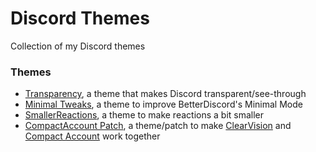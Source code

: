 # Discord Themes
Collection of my Discord themes

### Themes
* [Transparency](Themes/Transparency.theme.css), a theme that makes Discord transparent/see-through
* [Minimal Tweaks](Themes/MinimalTweaks.theme.css), a theme to improve BetterDiscord's Minimal Mode
* [SmallerReactions](Themes/SmallerReactions.theme.css), a theme to make reactions a bit smaller
* [CompactAccount Patch](Themes/CompactAccount_Patch.theme.css), a theme/patch to make [ClearVision](https://github.com/Zerthox/ClearVision) and [Compact Account](https://github.com/mrmaple240/betterdiscord-mini-themes/) work together